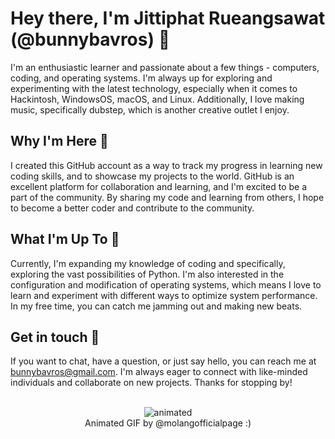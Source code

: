 # Hey there, I'm Jittiphat Rueangsawat (@bunnybavros) 🍃

I'm an enthusiastic learner and passionate about a few things - computers, coding, and operating systems. I'm always up for exploring and experimenting with the latest technology, especially when it comes to Hackintosh, WindowsOS, macOS, and Linux. Additionally, I love making music, specifically dubstep, which is another creative outlet I enjoy.

## Why I'm Here 📌

I created this GitHub account as a way to track my progress in learning new coding skills, and to showcase my projects to the world. GitHub is an excellent platform for collaboration and learning, and I'm excited to be a part of the community. By sharing my code and learning from others, I hope to become a better coder and contribute to the community.

## What I'm Up To 🌟

Currently, I'm expanding my knowledge of coding and specifically, exploring the vast possibilities of Python. I'm also interested in the configuration and modification of operating systems, which means I love to learn and experiment with different ways to optimize system performance. In my free time, you can catch me jamming out and making new beats.

## Get in touch 🤗

If you want to chat, have a question, or just say hello, you can reach me at bunnybavros@gmail.com. I'm always eager to connect with like-minded individuals and collaborate on new projects. Thanks for stopping by!

<p align="center">
  <br>
  <img src="https://media3.giphy.com/media/5bdhq6YF0szPaCEk9Y/giphy.gif?cid=ecf05e478fqm3191gu81sdiwjxbuy7vn2tgzz5yy7f0txwsl&rid=giphy.gif&ct=g" alt="animated" />
  <br>Animated GIF by @molangofficialpage :)
</p>
